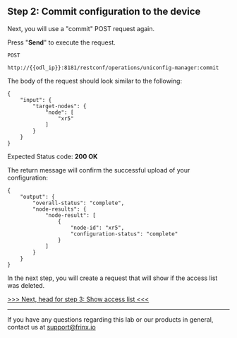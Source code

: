 ## Step 2: Commit configuration to the device

Next, you will use a "commit" POST request again.


Press "**Send**" to execute the request.

```
POST

http://{{odl_ip}}:8181/restconf/operations/uniconfig-manager:commit
```


The body of the request should look similar to the following:

```
{
    "input": {
        "target-nodes": {
            "node": [
                "xr5"
            ]
        }
    }
}
```

Expected Status code: **200 OK**

The return message will confirm the successful upload of your configuration:

```
{
    "output": {
        "overall-status": "complete",
        "node-results": {
            "node-result": [
                {
                    "node-id": "xr5",
                    "configuration-status": "complete"
                }
            ]
        }
    }
}
```

In the next step, you will create a request that will show if the access list was deleted.

[>>> Next, head for step 3: Show access list <<<](6.md)

---
If you have any questions regarding this lab or our products in general, contact us at [support@frinx.io](mailto:support@frinx.io)